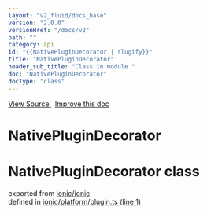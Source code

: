 ```yaml
---
layout: "v2_fluid/docs_base"
version: "2.0.0"
versionHref: "/docs/v2"
path: ""
category: api
id: "{{NativePluginDecorator | slugify}}"
title: "NativePluginDecorator"
header_sub_title: "Class in module "
doc: "NativePluginDecorator"
docType: "class"
---
```



<div class="improve-docs">
  <a href='http://github.com/driftyco/ionic2/tree/master/ionic/platform/plugin.ts#L0'>
    View Source
  </a>
  &nbsp;
  <a href='http://github.com/driftyco/ionic2/edit/master/ionic/platform/plugin.ts#L0'>
    Improve this doc
  </a>
</div>




<h1 class="api-title">

  NativePluginDecorator



</h1>







<h1 class="class export">NativePluginDecorator <span class="type">class</span></h1>
<p class="module">exported from <a href='undefined'>ionic/ionic</a><br/>
defined in <a href="https://github.com/driftyco/ionic2/tree/master/ionic/platform/plugin.ts#L1-L48">ionic/platform/plugin.ts (line 1)</a>
</p>

